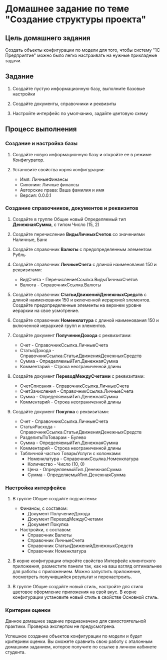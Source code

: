 # Домашнее задание по теме "Создание структуры проекта" 

## Цель домашнего задания

Cоздать объекты конфигурации по модели для того, чтобы систему "1С Предприятие" можно было легко настраивать на нужные прикладные задачи. 

## Задание

1. Создайте пустую информационную базу, выполните базовые настройки

2. Создайте документы, справочники и реквизиты

3. Настройте интерфейс по умолчанию, задайте цветовую схему



## Процесс выполнения

### Создание и настройка базы

1. Создайте новую информационную базу и откройте ее в режиме Конфигуратор.

2. Установите свойства корня конфигурации:
    - Имя: ЛичныеФинансы
    - Синоним: Личные финансы
    - Авторские права: Ваша фамилия и имя
    - Версия: 0.0.0.1

### Создание справочников, документов и реквизитов

1. Создайте в группе Общие новый Определяемый тип **ДенежнаяСумма**, с типом Число (15, 2)

2. Создайте перечисление **ВидыЛичныхСчетов** со значениями Наличные, Банк

3. Создайте справочник **Валюты** с предопределенным элементом Рубль

4. Создайте справочник **ЛичныеСчета** с длиной наименования 150 и реквизитами:
    - ВидСчета - ПеречислениеСсылка.ВидыЛичныхСчетов
    - Валюта - СправочникСсылка.Валюты

5. Создайте справочник **СтатьиДвиженийДенежныхСредств** с длиной наименования 150 и включенной иерархией элементов. Создайте предопределенные элементы на верхнем уровне иерархии на свое усмотрение.

6. Создайте справочник **Номенклатура** с длиной наименования 150 и включенной иерархией групп и элементов.

7. Создайте документ **ПолучениеДохода** с реквизитами:
    - Счет - СправочникСсылка.ЛичныеСчета
    - СтатьяДохода - СправочникСсылка.СтатьиДвиженияДенежныхСредств
    - Сумма - ОпределяемыйТип.ДенежнаяСумма
    - Комментарий - Строка неограниченной длины

8. Создайте документ **ПереводМеждуСчетами** с реквизитами:
    - СчетСписания - СправочникСсылка.ЛичныеСчета
    - СчетЗачисления - СправочникСсылка.ЛичныеСчета
    - Сумма - ОпределяемыйТип.ДенежнаяСумма
    - Комментарий - Строка неограниченной длины

9. Создайте документ **Покупка** с реквизитами:
    - Счет - СправочникСсылка.ЛичныеСчета
    - СтатьяРасхода - СправочникСсылка.СтатьиДвиженияДенежныхСредств
    - РазделитьПоТоварам - Булево
    - Сумма - ОпределяемыйТип.ДенежнаяСумма
    - Комментарий - Строка неограниченной длины
    - Табличной частью ТоварыУслуги с колонками:
        - Номенклатура - СправочникСсылка.Номенклатура
        - Количество - Число (10, 0)
        - Цена - ОпределяемыйТип.ДенежнаяСумма
        - Сумма - ОпределяемыйТип.ДенежнаяСумма

### Настройка интерфейса

1. В группе Общие создайте подсистемы:
    - Финансы, с составом:
        - Документ ПолучениеДохода
        - Документ ПереводМеждуСчетами
        - Документ Покупка
    - Настройки, с составом:
        - Справочник Валюты
        - Справочник ЛичныеСчета
        - Справочник СтатьиДвиженийДенежныхСредств
        - Справочник Номенклатура

2. В корне конфигурации откройте свойство Интерфейс клиентского приложения, разместите панели так, как на ваш взгляд оптимальнее для работы с приложением. Можно запустить приложение, посмотреть получившийся результат и перенастроить.

3. В группе Общие создайте новый стиль, настройте для стиля цветовое оформление приложения на свой вкус. В корне конфигурации установите новый стиль в свойстве Основной стиль.


### Критерии оценки
Данное домашнее задание предназначено для самостоятельной практики.
Проверка экспертом не предусмотрена.

Успешное создание объектов конфигурации по модели и будет критерием оценки. Вы сможете сравнить свою работу с эталонным домашним заданием, которое получите по ссылке в личном кабинете студента.
